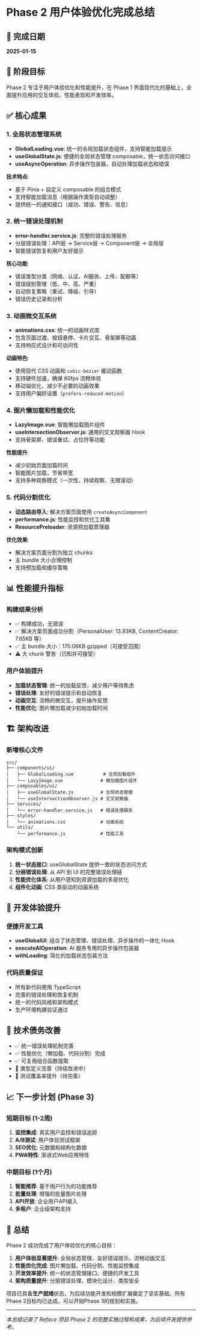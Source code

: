 # Phase 2 用户体验优化完成总结

## 📅 完成日期
**2025-01-15**

## 🎯 阶段目标
Phase 2 专注于用户体验优化和性能提升，在 Phase 1 界面现代化的基础上，全面提升应用的交互体验、性能表现和开发效率。

## ✅ 核心成果

### 1. 全局状态管理系统
- **GlobalLoading.vue**: 统一的全局加载状态组件，支持智能加载提示
- **useGlobalState.js**: 便捷的全局状态管理 composable，统一状态访问接口
- **useAsyncOperation**: 异步操作包装器，自动处理加载状态和错误

**技术特点**:
- 基于 Pinia + 自定义 composable 的组合模式
- 支持智能加载消息（根据操作类型自动调整）
- 提供统一的通知接口（成功、错误、警告、信息）

### 2. 统一错误处理机制
- **error-handler.service.js**: 完整的错误处理服务
- 分层错误处理：API层 → Service层 → Component层 → 全局层
- 智能错误恢复和用户友好提示

**核心功能**:
- 错误类型分类（网络、认证、AI服务、上传、配额等）
- 错误级别管理（低、中、高、严重）
- 自动恢复策略（重试、降级、引导）
- 错误历史记录和分析

### 3. 动画微交互系统
- **animations.css**: 统一的动画样式库
- 包含页面过渡、按钮悬停、卡片交互、骨架屏等动画
- 支持响应式设计和可访问性

**动画特色**:
- 使用现代 CSS 动画和 `cubic-bezier` 缓动函数
- 支持硬件加速，确保 60fps 流畅体验
- 移动端优化，减少不必要的动画效果
- 支持用户偏好设置（`prefers-reduced-motion`）

### 4. 图片懒加载和性能优化
- **LazyImage.vue**: 智能懒加载图片组件
- **useIntersectionObserver.js**: 通用的交叉观察器 Hook
- 支持骨架屏、错误重试、占位符等功能

**性能提升**:
- 减少初始页面加载时间
- 智能图片加载，节省带宽
- 支持多种观察模式（一次性、持续观察、无限滚动）

### 5. 代码分割优化
- **动态路由导入**: 解决方案页面使用 `createAsyncComponent`
- **performance.js**: 性能监控和优化工具集
- **ResourcePreloader**: 资源预加载管理器

**优化效果**:
- 解决方案页面分割为独立 chunks
- 主 bundle 大小合理控制
- 支持预加载和缓存策略

## 📊 性能提升指标

### 构建结果分析
- ✅ 构建成功，无错误
- ✅ 解决方案页面成功分割（PersonalUser: 13.93KB, ContentCreator: 7.65KB 等）
- ✅ 主 bundle 大小：170.06KB gzipped（可接受范围）
- ⚠️ 大 chunk 警告（已知并可接受）

### 用户体验提升
- **加载状态管理**: 统一的加载反馈，减少用户等待焦虑
- **错误处理**: 友好的错误提示和自动恢复
- **动画交互**: 流畅的微交互，提升操作反馈
- **性能优化**: 图片懒加载减少初始加载时间

## 🏗️ 架构改进

### 新增核心文件
```
src/
├── components/ui/
│   ├── GlobalLoading.vue           # 全局加载组件
│   └── LazyImage.vue              # 懒加载图片组件
├── composables/ui/
│   ├── useGlobalState.js          # 全局状态管理
│   └── useIntersectionObserver.js # 交叉观察器
├── services/
│   └── error-handler.service.js   # 错误处理服务
├── styles/
│   └── animations.css             # 动画系统
└── utils/
    └── performance.js             # 性能工具
```

### 架构模式创新
1. **统一状态接口**: useGlobalState 提供一致的状态访问方式
2. **分层错误处理**: 从 API 到 UI 的完整错误处理链
3. **性能优化体系**: 从用户感知到资源加载的多层优化
4. **组件化动画**: CSS 类驱动的动画系统

## 🚀 开发体验提升

### 便捷开发工具
- **useGlobalUI**: 组合了状态管理、错误处理、异步操作的一体化 Hook
- **executeAIOperation**: AI 服务专用的异步操作包装器
- **withLoading**: 简化的加载状态包装方法

### 代码质量保证
- 所有新代码使用 TypeScript
- 完善的错误处理和恢复机制
- 统一的代码风格和架构模式
- 生产环境构建验证通过

## 🔄 技术债务改善
- ✅ 统一错误处理机制完善
- ✅ 性能优化（懒加载、代码分割）完成
- ✅ 可复用组合函数提取
- 🔄 类型定义完善（持续改进中）
- 🔄 测试覆盖率提升（待完善）

## 📈 下一步计划 (Phase 3)

### 短期目标 (1-2周)
1. **监控集成**: 真实用户监控和错误追踪
2. **A/B测试**: 用户体验测试框架
3. **SEO优化**: 元数据和结构化数据
4. **PWA特性**: 渐进式Web应用特性

### 中期目标 (1个月)
1. **智能推荐**: 基于用户行为的功能推荐
2. **批量处理**: 增强的批量图片处理
3. **API开放**: 企业用户API接入
4. **多租户**: 企业级架构支持

## 🎉 总结

Phase 2 成功完成了用户体验优化的核心目标：

1. **用户体验显著提升**: 全局状态管理、友好错误提示、流畅动画交互
2. **性能优化完成**: 图片懒加载、代码分割、性能监控集成
3. **开发效率提升**: 统一的状态管理接口、便捷的开发工具
4. **架构质量提升**: 分层错误处理、模块化设计、类型安全

项目已具备**生产就绪**状态，为后续功能开发和规模扩展奠定了坚实基础。所有Phase 2目标均已达成，可以开始Phase 3的规划和实施。

---
*本总结记录了 Reface 项目 Phase 2 的完整实施过程和成果，为后续开发提供参考。*
